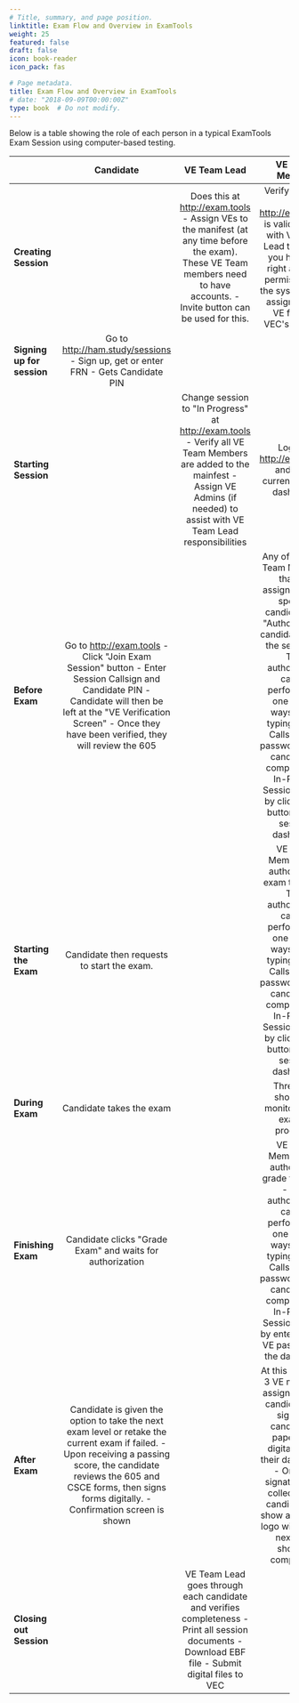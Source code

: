 ```yaml
---
# Title, summary, and page position.
linktitle: Exam Flow and Overview in ExamTools
weight: 25
featured: false
draft: false
icon: book-reader
icon_pack: fas

# Page metadata.
title: Exam Flow and Overview in ExamTools
# date: "2018-09-09T00:00:00Z"
type: book  # Do not modify.
---
```


<style>
table th:first-of-type {
    width: 25%;
}
table th:nth-of-type(2) {
    width: 25%;
}
table th:nth-of-type(3) {
    width: 25%;
}
table th:nth-of-type(4) {
    width: 25%;
}
</style>

Below is a table showing the role of each person in a typical ExamTools Exam Session using computer-based testing.

|                        |                                                                                                                   **Candidate**                                                                                                                   |                                                                                      **VE Team Lead**                                                                                     |                                                                                                                                                                 **VE Team Member**                                                                                                                                                                |
|------------------------|:---------------------------------------------------------------------------------------------------------------------------------------------------------------------------------------------------------------------------------------------:|:-------------------------------------------------------------------------------------------------------------------------------------------------------------------------------------:|:---------------------------------------------------------------------------------------------------------------------------------------------------------------------------------------------------------------------------------------------------------------------------------------------------------------------------------------------:|
| **Creating Session**       |                                                                                                                                                                                                                                               | Does this at http://exam.tools - Assign VEs to the manifest (at any time before the exam). These VE Team members need to have accounts. - Invite button can be used for this.            | Verify account at http://exam.tools is valid - Work with VE Team Lead to ensure you have the right account permissions in the system to be assigned as a VE for that VEC's session.                                                                                                                                                             |
| **Signing up for session** | Go to http://ham.study/sessions - Sign up, get or enter FRN - Gets Candidate PIN                                                                                                                                                                 |                                                                                                                                                                                       |                                                                                                                                                                                                                                                                                                                                               |
| **Starting Session**       |                                                                                                                                                                                                                                               | Change session to "In Progress" at http://exam.tools - Verify all VE Team Members are added to the mainfest - Assign VE Admins (if needed) to assist with VE Team Lead responsibilities | Log into http://exam.tools and go to current session dashboard                                                                                                                                                                                                                                                                                  |
| **Before Exam**            | Go to http://exam.tools - Click "Join Exam Session" button - Enter Session Callsign and Candidate PIN - Candidate will then be left at the "VE Verification Screen" - Once they have been verified, they will review the 605                    |                                                                                                                                                                                       | Any of the 3 VE Team Members that are assigned to the specific candidate can "Authorize" the candidate to join the session.  - This authorization can be performed in one of two ways: 1) by typing the VE Callsign and password on the candidate's computer (for In-Person Sessions) or 2) by clicking the button on the session dashboard |
| **Starting the Exam**      | Candidate then requests to start the exam.                                                                                                                                                                                                  |                                                                                                                                                                                       | VE Team Member can authorize an exam to start  - This authorization can be performed in one of two ways: 1) by typing the VE Callsign and password on the candidate's computer (for In-Person Sessions) or 2) by clicking the button on the session dashboard                                                                               |
| **During Exam**            | Candidate takes the exam                                                                                                                                                                                                                    |                                                                                                                                                                                       | Three VEs should be monitoring the exam in progress.                                                                                                                                                                                                                                                                                        |
| **Finishing Exam**         | Candidate clicks "Grade Exam" and waits for authorization                                                                                                                                                                                   |                                                                                                                                                                                       | VE Team Member can authorize to grade the exam  - This authorization can be performed in one of two ways: 1) by typing the VE Callsign and password on the candidate's computer (for In-Person Sessions) or 2) by entering your VE password in the dashboard                                                                                |
| **After Exam**             | Candidate is given the option to take the next exam level or retake the current exam if failed. - Upon receiving a passing score, the candidate reviews the 605 and CSCE forms, then signs forms digitally.  - Confirmation screen is shown |                                                                                                                                                                                       | At this point, the 3 VE members assigned to the candidate can sign that candidate's paperwork digitally from their dashboard. - Once all signatures are collected the candidate will show as a green logo with the #3 next to it, showing completion.                                                                                       |
| **Closing out Session**    |                                                                                                                                                                                                                                               | VE Team Lead goes through each candidate and verifies completeness - Print all session documents - Download EBF file - Submit digital files to VEC                                   |                                                                                                                                                                                                                                                                                                                                               |
